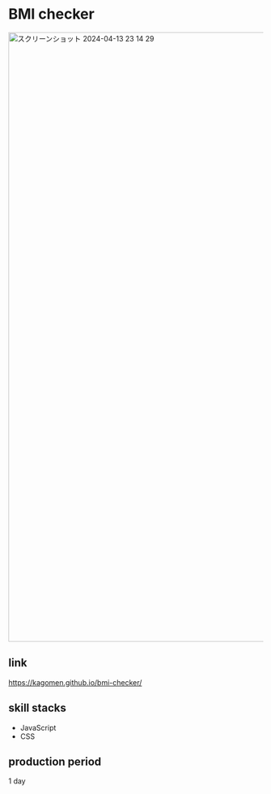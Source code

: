 # BMI checker

<img width="1201" alt="スクリーンショット 2024-04-13 23 14 29" src="https://github.com/kagomen/bmi-checker/assets/154225199/1939ee7e-7f99-4e66-a72c-7c5957c576d9">

## link
https://kagomen.github.io/bmi-checker/

## skill stacks
- JavaScript
- CSS

## production period
1 day
